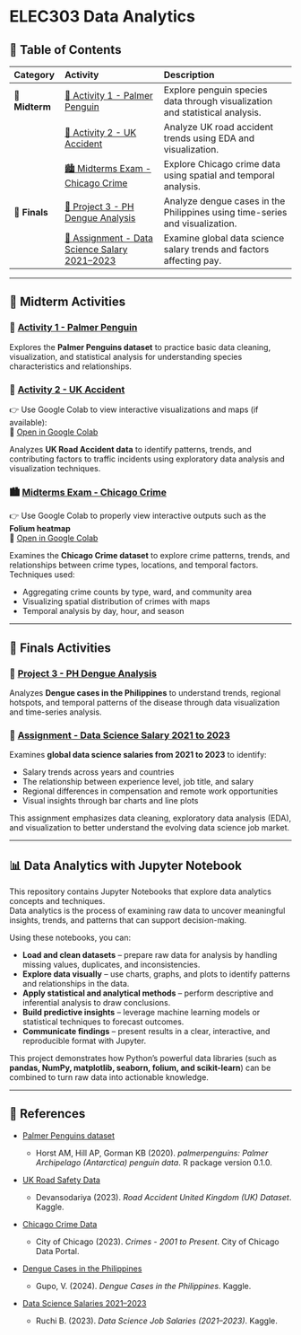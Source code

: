# ELEC303 Data Analytics

## 📑 Table of Contents

| **Category** | **Activity** | **Description** |
|:--------------|:-------------|:----------------|
| 🧮 **Midterm** | [🐧 Activity 1 - Palmer Penguin](https://github.com/raiahyxs/Data-Analytics/blob/main/ITELEC03/activity%201.ipynb) | Explore penguin species data through visualization and statistical analysis. |
|  | [🛑 Activity 2 - UK Accident](https://github.com/raiahyxs/Data-Analytics/blob/main/ITELEC03/activity%202.ipynb) | Analyze UK road accident trends using EDA and visualization. |
|  | [🏙️ Midterms Exam - Chicago Crime](https://github.com/raiahyxs/Data-Analytics/blob/main/ITELEC03/MIDTERMS%20EXAMS/MIDTERM_EXAM.ipynb) | Explore Chicago crime data using spatial and temporal analysis. |
| 🧪 **Finals** | [🦟 Project 3 - PH Dengue Analysis](https://github.com/raiahyxs/Data-Analytics/blob/main/ITELEC03/FINALS-ACTIVITIES/PROJECT3_PH_DENGUE_ANALYSIS.ipynb) | Analyze dengue cases in the Philippines using time-series and visualization. |
|  | [💼 Assignment - Data Science Salary 2021–2023](https://github.com/raiahyxs/Data-Analytics/blob/main/ITELEC03/FINALS-ACTIVITIES/Vasquez_Rhealyn_SalaryPrediction.ipynb) | Examine global data science salary trends and factors affecting pay. |

---

## 📌 Midterm Activities

### 🐧 [Activity 1 - Palmer Penguin](https://github.com/raiahyxs/Data-Analytics/blob/main/ITELEC03/activity%201.ipynb)
Explores the **Palmer Penguins dataset** to practice basic data cleaning, visualization, and statistical analysis for understanding species characteristics and relationships.

### 🛑 [Activity 2 - UK Accident](https://github.com/raiahyxs/Data-Analytics/blob/main/ITELEC03/activity%202.ipynb)
👉 Use Google Colab to view interactive visualizations and maps (if available):  
🔗 [Open in Google Colab](https://colab.research.google.com/drive/1bjqU6dTWfeR5mY6nVuapOc29JIm7WNUc?usp=sharing)

Analyzes **UK Road Accident data** to identify patterns, trends, and contributing factors to traffic incidents using exploratory data analysis and visualization techniques.

### 🏙️ [Midterms Exam - Chicago Crime](https://github.com/raiahyxs/Data-Analytics/blob/main/ITELEC03/MIDTERMS%20EXAMS/MIDTERM_EXAM.ipynb)
👉 Use Google Colab to properly view interactive outputs such as the **Folium heatmap**  
🔗 [Open in Google Colab](https://colab.research.google.com/drive/1raNBgLtdxNUYyablbJ5BCgiTDmqK-Jeq?usp=sharing)

Examines the **Chicago Crime dataset** to explore crime patterns, trends, and relationships between crime types, locations, and temporal factors.  
Techniques used:
- Aggregating crime counts by type, ward, and community area  
- Visualizing spatial distribution of crimes with maps  
- Temporal analysis by day, hour, and season  

---

## 📌 Finals Activities

### 🦟 [Project 3 - PH Dengue Analysis](https://github.com/raiahyxs/Data-Analytics/blob/main/ITELEC03/FINALS-ACTIVITIES/PROJECT3_PH_DENGUE_ANALYSIS.ipynb)
Analyzes **Dengue cases in the Philippines** to understand trends, regional hotspots, and temporal patterns of the disease through data visualization and time-series analysis.

### 💼 [Assignment - Data Science Salary 2021 to 2023](https://github.com/raiahyxs/Data-Analytics/blob/main/ITELEC03/FINALS-ACTIVITIES/Vasquez_Rhealyn_SalaryPrediction.ipynb)
Examines **global data science salaries from 2021 to 2023** to identify:
- Salary trends across years and countries  
- The relationship between experience level, job title, and salary  
- Regional differences in compensation and remote work opportunities  
- Visual insights through bar charts and line plots  

This assignment emphasizes data cleaning, exploratory data analysis (EDA), and visualization to better understand the evolving data science job market.

---

## 📊 Data Analytics with Jupyter Notebook

This repository contains Jupyter Notebooks that explore data analytics concepts and techniques.  
Data analytics is the process of examining raw data to uncover meaningful insights, trends, and patterns that can support decision-making.

Using these notebooks, you can:

- **Load and clean datasets** – prepare raw data for analysis by handling missing values, duplicates, and inconsistencies.  
- **Explore data visually** – use charts, graphs, and plots to identify patterns and relationships in the data.  
- **Apply statistical and analytical methods** – perform descriptive and inferential analysis to draw conclusions.  
- **Build predictive insights** – leverage machine learning models or statistical techniques to forecast outcomes.  
- **Communicate findings** – present results in a clear, interactive, and reproducible format with Jupyter.

This project demonstrates how Python’s powerful data libraries (such as **pandas, NumPy, matplotlib, seaborn, folium, and scikit-learn**) can be combined to turn raw data into actionable knowledge.

---

## 🔗 References

- [Palmer Penguins dataset](https://allisonhorst.github.io/palmerpenguins/)  
  - Horst AM, Hill AP, Gorman KB (2020). *palmerpenguins: Palmer Archipelago (Antarctica) penguin data*. R package version 0.1.0.

- [UK Road Safety Data](https://www.kaggle.com/datasets/devansodariya/road-accident-united-kingdom-uk-dataset)  
  - Devansodariya (2023). *Road Accident United Kingdom (UK) Dataset*. Kaggle.

- [Chicago Crime Data](https://data.cityofchicago.org/Public-Safety/Crimes-2001-to-Present/ijzp-q8t2)  
  - City of Chicago (2023). *Crimes - 2001 to Present*. City of Chicago Data Portal.

- [Dengue Cases in the Philippines](https://www.kaggle.com/datasets/vincentgupo/dengue-cases-in-the-philippines)  
  - Gupo, V. (2024). *Dengue Cases in the Philippines*. Kaggle.

- [Data Science Salaries 2021–2023](https://www.kaggle.com/datasets/ruchi798/data-science-job-salaries)  
  - Ruchi B. (2023). *Data Science Job Salaries (2021–2023)*. Kaggle.
